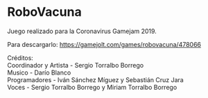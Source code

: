 # RoboVacuna
Juego realizado para la Coronavirus Gamejam 2019.  

Para descargarlo: https://gamejolt.com/games/robovacuna/478066  
  
Créditos:  
Coordinador y Artista - Sergio Torralbo Borrego  
Musico - Darío Blanco  
Programadores - Iván Sánchez Míguez y Sebastián Cruz Jara  
Voces - Sergio Torralbo Borrego y Miriam Torralbo Borrego  
